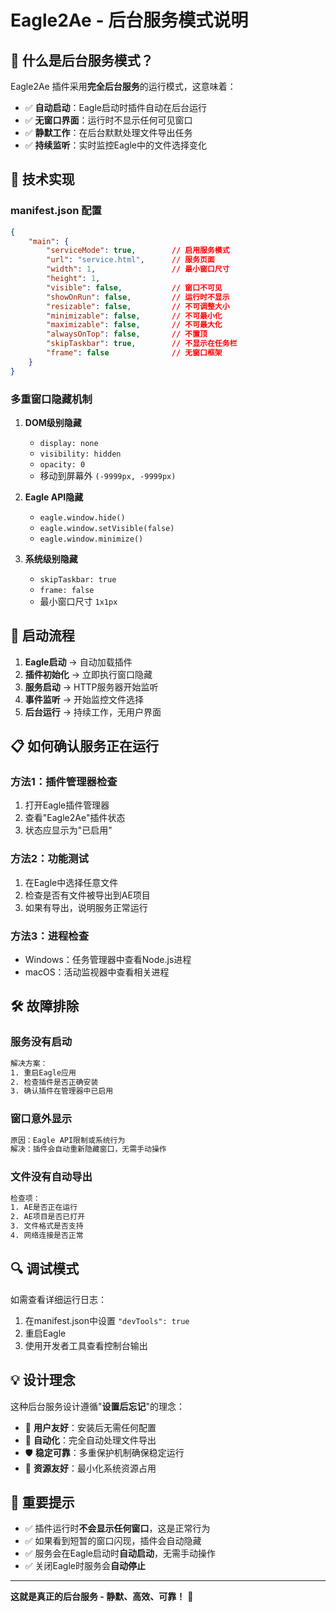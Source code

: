 # Eagle2Ae - 后台服务模式说明

## 🎯 什么是后台服务模式？

Eagle2Ae 插件采用**完全后台服务**的运行模式，这意味着：

- ✅ **自动启动**：Eagle启动时插件自动在后台运行
- ✅ **无窗口界面**：运行时不显示任何可见窗口
- ✅ **静默工作**：在后台默默处理文件导出任务
- ✅ **持续监听**：实时监控Eagle中的文件选择变化

## 🔧 技术实现

### manifest.json 配置
```json
{
    "main": {
        "serviceMode": true,        // 启用服务模式
        "url": "service.html",      // 服务页面
        "width": 1,                 // 最小窗口尺寸
        "height": 1,
        "visible": false,           // 窗口不可见
        "showOnRun": false,         // 运行时不显示
        "resizable": false,         // 不可调整大小
        "minimizable": false,       // 不可最小化
        "maximizable": false,       // 不可最大化
        "alwaysOnTop": false,       // 不置顶
        "skipTaskbar": true,        // 不显示在任务栏
        "frame": false              // 无窗口框架
    }
}
```

### 多重窗口隐藏机制

1. **DOM级别隐藏**
   - `display: none`
   - `visibility: hidden`
   - `opacity: 0`
   - 移动到屏幕外 `(-9999px, -9999px)`

2. **Eagle API隐藏**
   - `eagle.window.hide()`
   - `eagle.window.setVisible(false)`
   - `eagle.window.minimize()`

3. **系统级别隐藏**
   - `skipTaskbar: true`
   - `frame: false`
   - 最小窗口尺寸 `1x1px`

## 🚀 启动流程

1. **Eagle启动** → 自动加载插件
2. **插件初始化** → 立即执行窗口隐藏
3. **服务启动** → HTTP服务器开始监听
4. **事件监听** → 开始监控文件选择
5. **后台运行** → 持续工作，无用户界面

## 📋 如何确认服务正在运行

### 方法1：插件管理器检查
1. 打开Eagle插件管理器
2. 查看"Eagle2Ae"插件状态
3. 状态应显示为"已启用"

### 方法2：功能测试
1. 在Eagle中选择任意文件
2. 检查是否有文件被导出到AE项目
3. 如果有导出，说明服务正常运行

### 方法3：进程检查
- Windows：任务管理器中查看Node.js进程
- macOS：活动监视器中查看相关进程

## 🛠️ 故障排除

### 服务没有启动
```bash
解决方案：
1. 重启Eagle应用
2. 检查插件是否正确安装
3. 确认插件在管理器中已启用
```

### 窗口意外显示
```bash
原因：Eagle API限制或系统行为
解决：插件会自动重新隐藏窗口，无需手动操作
```

### 文件没有自动导出
```bash
检查项：
1. AE是否正在运行
2. AE项目是否已打开
3. 文件格式是否支持
4. 网络连接是否正常
```

## 🔍 调试模式

如需查看详细运行日志：

1. 在manifest.json中设置 `"devTools": true`
2. 重启Eagle
3. 使用开发者工具查看控制台输出

## 💡 设计理念

这种后台服务设计遵循"**设置后忘记**"的理念：

- 🎯 **用户友好**：安装后无需任何配置
- 🔄 **自动化**：完全自动处理文件导出
- 🛡️ **稳定可靠**：多重保护机制确保稳定运行
- 📱 **资源友好**：最小化系统资源占用

## 🚨 重要提示

- ✅ 插件运行时**不会显示任何窗口**，这是正常行为
- ✅ 如果看到短暂的窗口闪现，插件会自动隐藏
- ✅ 服务会在Eagle启动时**自动启动**，无需手动操作
- ✅ 关闭Eagle时服务会**自动停止**

---

**这就是真正的后台服务 - 静默、高效、可靠！** 🎉
